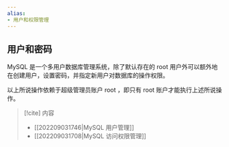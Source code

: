 ```yaml
---
alias:
- 用户和权限管理
---
```


## 用户和密码

MySQL 是一个多用户数据库管理系统，除了默认存在的 root 用户外可以额外地在创建用户，设置密码，并指定新用户对数据库的操作权限。

以上所说操作依赖于超级管理员账户 root ，即只有 root 账户才能执行上述所说操作。


> [!cite] 内容
> - [[202209031746|MySQL 用户管理]]
> - [[202209031708|MySQL 访问权限管理]]
